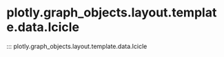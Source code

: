 # plotly.graph_objects.layout.template.data.Icicle

::: plotly.graph_objects.layout.template.data.Icicle
